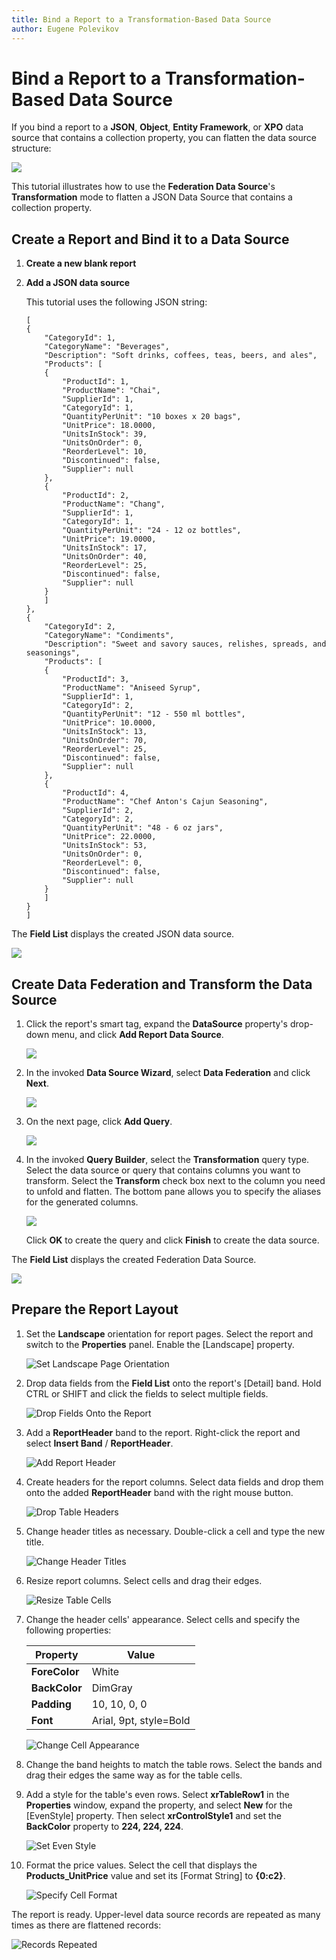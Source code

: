 ```yaml
---
title: Bind a Report to a Transformation-Based Data Source
author: Eugene Polevikov
---
```


# Bind a Report to a Transformation-Based Data Source

If you bind a report to a **JSON**, **Object**, **Entity Framework**, or **XPO** data source that contains a collection property, you can flatten the data source structure:

![](../../../../images/federated-data-source-transformation.png)

This tutorial illustrates how to use the **Federation Data Source**'s **Transformation** mode to flatten a JSON Data Source that contains a collection property.

## Create a Report and Bind it to a Data Source

1. **Create a new blank report**

2. **Add a JSON data source**

	This tutorial uses the following JSON string:

    ```
    [
    {
        "CategoryId": 1,
        "CategoryName": "Beverages",
        "Description": "Soft drinks, coffees, teas, beers, and ales",
        "Products": [
        {
            "ProductId": 1,
            "ProductName": "Chai",
            "SupplierId": 1,
            "CategoryId": 1,
            "QuantityPerUnit": "10 boxes x 20 bags",
            "UnitPrice": 18.0000,
            "UnitsInStock": 39,
            "UnitsOnOrder": 0,
            "ReorderLevel": 10,
            "Discontinued": false,
            "Supplier": null
        },
        {
            "ProductId": 2,
            "ProductName": "Chang",
            "SupplierId": 1,
            "CategoryId": 1,
            "QuantityPerUnit": "24 - 12 oz bottles",
            "UnitPrice": 19.0000,
            "UnitsInStock": 17,
            "UnitsOnOrder": 40,
            "ReorderLevel": 25,
            "Discontinued": false,
            "Supplier": null
        }
        ]
    },
    {
        "CategoryId": 2,
        "CategoryName": "Condiments",
        "Description": "Sweet and savory sauces, relishes, spreads, and seasonings",
        "Products": [
        {
            "ProductId": 3,
            "ProductName": "Aniseed Syrup",
            "SupplierId": 1,
            "CategoryId": 2,
            "QuantityPerUnit": "12 - 550 ml bottles",
            "UnitPrice": 10.0000,
            "UnitsInStock": 13,
            "UnitsOnOrder": 70,
            "ReorderLevel": 25,
            "Discontinued": false,
            "Supplier": null
        },
        {
            "ProductId": 4,
            "ProductName": "Chef Anton's Cajun Seasoning",
            "SupplierId": 2,
            "CategoryId": 2,
            "QuantityPerUnit": "48 - 6 oz jars",
            "UnitPrice": 22.0000,
            "UnitsInStock": 53,
            "UnitsOnOrder": 0,
            "ReorderLevel": 0,
            "Discontinued": false,
            "Supplier": null
        }
        ]
    }
    ]
    ```

The **Field List** displays the created JSON data source.

![](../../../../images/federated-data-source-json-field-list.png)

## Create Data Federation and Transform the Data Source

1. Click the report's smart tag, expand the **DataSource** property's drop-down menu, and click **Add Report Data Source**.

    ![](../../../../images/federated-data-source-add-federated-data-source.png)

2. In the invoked **Data Source Wizard**, select **Data Federation** and click **Next**.

    ![](../../../../images/data-federation-wizard-choose-data-federation.png)

3. On the next page, click **Add Query**.

    ![](../../../../images/federated-data-source-add-query.png)

4. In the invoked **Query Builder**, select the **Transformation** query type. Select the data source or query that contains columns you want to transform. Select the **Transform** check box next to the column you need to unfold and flatten. The bottom pane allows you to specify the aliases for the generated columns.

    ![](../../../../images/federated-data-source-transformation-query.png)

    Click **OK** to create the query and click **Finish** to create the data source.

The **Field List** displays the created Federation Data Source.

![](../../../../images/federated-data-source-result.png)

## Prepare the Report Layout

1. Set the **Landscape** orientation for report pages. Select the report and switch to the **Properties** panel. Enable the [Landscape] property.

    ![Set Landscape Page Orientation](../../../../images/federated-data-source-landscape-orientation.png)

2. Drop data fields from the **Field List** onto the report's [Detail] band. Hold CTRL or SHIFT and click the fields to select multiple fields.

    ![Drop Fields Onto the Report](../../../../images/federated-data-source-drop-fields.png)

3. Add a **ReportHeader** band to the report. Right-click the report and select **Insert Band** / **ReportHeader**.

    ![Add Report Header](../../../../images/federated-data-source-insert-reportheader.png)

4. Create headers for the report columns. Select data fields and drop them onto the added **ReportHeader** band with the right mouse button.

    ![Drop Table Headers](../../../../images/federated-data-source-drop-headers.png)

5. Change header titles as necessary. Double-click a cell and type the new title.

    ![Change Header Titles](../../../../images/federated-data-source-change-header-titles.png)

6. Resize report columns. Select cells and drag their edges.

    ![Resize Table Cells](../../../../images/federated-data-source-resize-cells.png)

7. Change the header cells' appearance. Select cells and specify the following properties:

    | Property | Value |
    | --- | --- |
    | **ForeColor** | White |
    | **BackColor** | DimGray |
    | **Padding** | 10, 10, 0, 0 |
    | **Font** | Arial, 9pt, style=Bold |

    ![Change Cell Appearance](../../../../images/federated-data-source-change-cell-appearance.png)

8. Change the band heights to match the table rows. Select the bands and drag their edges the same way as for the table cells.

9. Add a style for the table's even rows. Select **xrTableRow1** in the **Properties** window, expand the [](xref:DevExpress.XtraReports.UI.XRControl.Styles) property, and select **New** for the [EvenStyle] property. Then select **xrControlStyle1** and set the **BackColor** property to **224, 224, 224**.

    ![Set Even Style](../../../../images/federated-data-source-set-even-style.png)

10. Format the price values. Select the cell that displays the **Products_UnitPrice** value and set its [Format String] to **{0:c2}**.

    ![Specify Cell Format](../../../../images/federated-data-source-set-format-string.png)

The report is ready. Upper-level data source records are repeated as many times as there are flattened records:

![Records Repeated](../../../../images/federation-data-source-report-result.png)